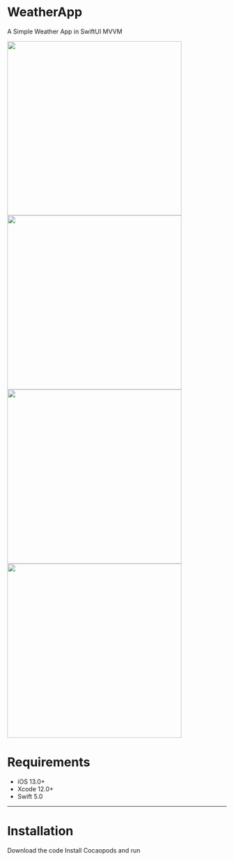 # WeatherApp
A Simple Weather App in SwiftUI MVVM 

<p align="row">
<img src="https://user-images.githubusercontent.com/73575643/140964591-c4382dc4-bd5a-4a91-ad86-2bfaf3b5e5e0.jpg" width="400" >
 <img src="https://user-images.githubusercontent.com/73575643/140964625-e65912bd-4964-439a-8ea0-0c3009ef4726.jpg" width="400" >
 <img src= "https://user-images.githubusercontent.com/73575643/140964646-1e5f0f88-ca66-423b-bfb7-fc7bbd57f99e.jpg" width="400" >
<img src= "https://user-images.githubusercontent.com/73575643/141645494-be5cc07a-db1a-4933-8aea-5beda7c87886.png" width="400" >
</p>

# Requirements

- iOS 13.0+
- Xcode 12.0+
- Swift 5.0

---


# Installation
Download the code
Install Cocaopods and run
